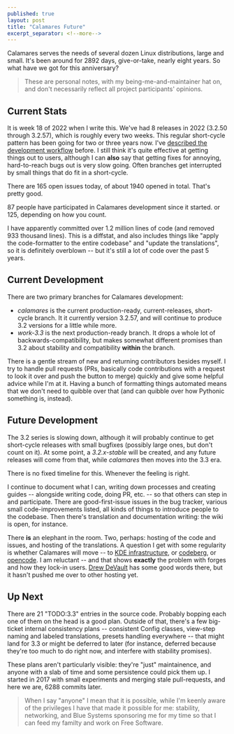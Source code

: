 ```yaml
---
published: true
layout: post
title: "Calamares Future"
excerpt_separator: <!--more-->
---
```


Calamares serves the needs of several dozen Linux distributions,
large and small. It's been around for 2892 days, give-or-take, nearly eight years.
So what have we got for this anniversary?

> These are personal notes, with my being-me-and-maintainer hat on,
> and don't necessarily reflect all project participants' opinions.

<!--more-->

## Current Stats

It is week 18 of 2022 when I write this. We've had 8 releases in 2022 (3.2.50 through 3.2.57), which is roughly every
two weeks. This regular short-cycle pattern has been going for two or three years now.
I've [described the development workflow](https://calamares.io/development/) before.
I still think it's quite effective at getting things out to users,
although I can **also** say that getting fixes for annoying, hard-to-reach bugs
out is very slow going. Often branches get interrupted by small things that
do fit in a short-cycle.

There are 165 open issues today, of about 1940 opened in total. That's pretty good.

87 people have participated in Calamares development since it started. or 125, depending on how you count.

I have apparently committed over 1.2 million lines of code (and removed 933 thousand lines).
This is a diffstat, and also includes things like "apply the code-formatter to the entire codebase" and "update the translations",
so it is definitely overblown -- but it's still a lot of code over the past 5 years.



## Current Development

There are two primary branches for Calamares development:
- *calamares* is the current production-ready, current-releases, short-cycle branch. It it currently version 3.2.57, and will
  continue to produce 3.2 versions for a little while more.
- *work-3.3* is the next production-ready branch. It drops a whole lot of backwards-compatibility, but makes somewhat different promises
  than 3.2 about stability and compatibility **within** the branch.

There is a gentle stream of new and returning contributors besides myself.
I try to handle pull requests (PRs, basically code contributions with a request
to look it over and push the button to merge) quickly and give some
helpful advice while I'm at it. Having a bunch of formatting things automated
means that we don't need to quibble over that (and can quibble over how
Pythonic something is, instead).



## Future Development

The 3.2 series is slowing down, although it will probably continue to get
short-cycle releases with small bugfixes (possibly large ones, but don't count on it).
At some point, a *3.2.x-stable* will be created, and any future releases will
come from that, while *calamares* then moves into the 3.3 era.

There is no fixed timeline for this. Whenever the feeling is right.

I continue to document what I can, writing down processes and
creating guides -- alongside writing code, doing PR, etc. --
so that others can step in and participate. There are
good-first-issue issues in the bug tracker, various small code-improvements listed,
all kinds of things to introduce people to the codebase.
Then there's translation and documentation writing: the wiki is open, for instance.

There **is** an elephant in the room. Two, perhaps: hosting of
the code and issues, and hosting of the translations.
A question I get with some regularity is whether Calamares
will move -- to [KDE infrastructure](https://invent.kde.org/), or [codeberg](https://codeberg.org/),
or [opencode](https://www.opencode.net/explore). I am reluctant -- and that shows **exactly** the problem
with forges and how they lock-in users. [Drew DeVault](https://drewdevault.com/2022/03/29/free-software-free-infrastructure.html)
has some good words there, but it hasn't pushed me over to other hosting yet.



## Up Next

There are 21 "TODO:3.3" entries in the source code. Probably bopping each one of
them on the head is a good plan. Outside of that, there's a few big-ticket internal
consistency plans -- consistent Config classes, view-step naming and labeled translations,
presets handling everywhere -- that might land for 3.3 or might be deferred to later (for instance,
deferred because they're too much to do right now, and interfere with stability promises).

These plans aren't particularly visible: they're "just" maintainence,
and anyone with a slab of time and some persistence could pick them up.
I started in 2017 with small experiments and merging stale pull-requests,
and here we are, 6288 commits later.

> When I say "anyone" I mean that it is possible, while I'm keenly
> aware of the privileges I have that made it possible for me:
> stability, networking, and Blue Systems sponsoring me for my
> time so that I can feed my familty and work on Free Software.
